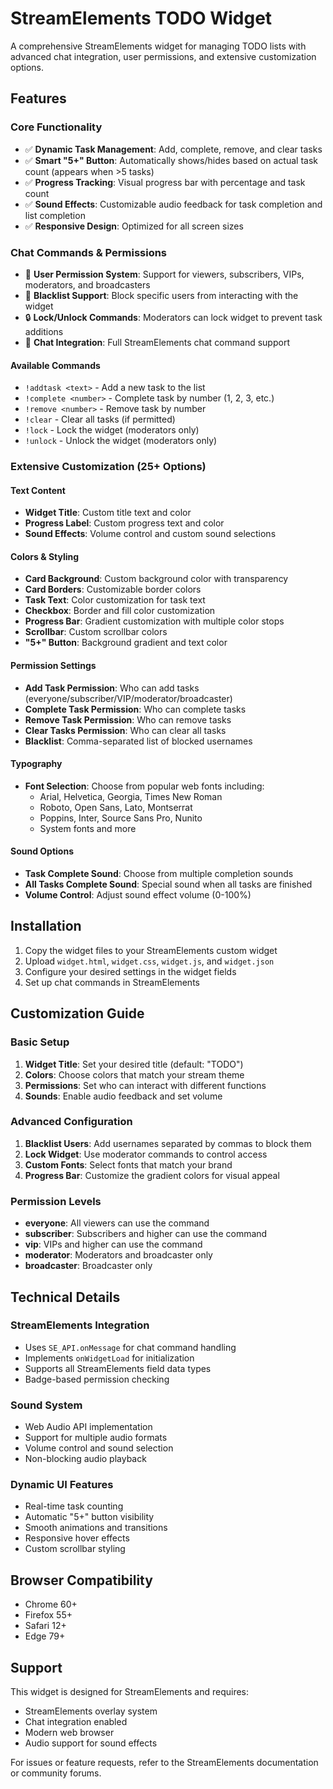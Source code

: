 # StreamElements TODO Widget

A comprehensive StreamElements widget for managing TODO lists with advanced chat integration, user permissions, and extensive customization options.

## Features

### Core Functionality
- ✅ **Dynamic Task Management**: Add, complete, remove, and clear tasks
- ✅ **Smart "5+" Button**: Automatically shows/hides based on actual task count (appears when >5 tasks)
- ✅ **Progress Tracking**: Visual progress bar with percentage and task count
- ✅ **Sound Effects**: Customizable audio feedback for task completion and list completion
- ✅ **Responsive Design**: Optimized for all screen sizes

### Chat Commands & Permissions
- 🔐 **User Permission System**: Support for viewers, subscribers, VIPs, moderators, and broadcasters
- 🚫 **Blacklist Support**: Block specific users from interacting with the widget
- 🔒 **Lock/Unlock Commands**: Moderators can lock widget to prevent task additions
- 💬 **Chat Integration**: Full StreamElements chat command support

#### Available Commands
- `!addtask <text>` - Add a new task to the list
- `!complete <number>` - Complete task by number (1, 2, 3, etc.)
- `!remove <number>` - Remove task by number
- `!clear` - Clear all tasks (if permitted)
- `!lock` - Lock the widget (moderators only)
- `!unlock` - Unlock the widget (moderators only)

### Extensive Customization (25+ Options)

#### Text Content
- **Widget Title**: Custom title text and color
- **Progress Label**: Custom progress text and color
- **Sound Effects**: Volume control and custom sound selections

#### Colors & Styling
- **Card Background**: Custom background color with transparency
- **Card Borders**: Customizable border colors
- **Task Text**: Color customization for task text
- **Checkbox**: Border and fill color customization
- **Progress Bar**: Gradient customization with multiple color stops
- **Scrollbar**: Custom scrollbar colors
- **"5+" Button**: Background gradient and text color

#### Permission Settings
- **Add Task Permission**: Who can add tasks (everyone/subscriber/VIP/moderator/broadcaster)
- **Complete Task Permission**: Who can complete tasks
- **Remove Task Permission**: Who can remove tasks
- **Clear Tasks Permission**: Who can clear all tasks
- **Blacklist**: Comma-separated list of blocked usernames

#### Typography
- **Font Selection**: Choose from popular web fonts including:
  - Arial, Helvetica, Georgia, Times New Roman
  - Roboto, Open Sans, Lato, Montserrat
  - Poppins, Inter, Source Sans Pro, Nunito
  - System fonts and more

#### Sound Options
- **Task Complete Sound**: Choose from multiple completion sounds
- **All Tasks Complete Sound**: Special sound when all tasks are finished
- **Volume Control**: Adjust sound effect volume (0-100%)

## Installation

1. Copy the widget files to your StreamElements custom widget
2. Upload `widget.html`, `widget.css`, `widget.js`, and `widget.json`
3. Configure your desired settings in the widget fields
4. Set up chat commands in StreamElements

## Customization Guide

### Basic Setup
1. **Widget Title**: Set your desired title (default: "TODO")
2. **Colors**: Choose colors that match your stream theme
3. **Permissions**: Set who can interact with different functions
4. **Sounds**: Enable audio feedback and set volume

### Advanced Configuration
1. **Blacklist Users**: Add usernames separated by commas to block them
2. **Lock Widget**: Use moderator commands to control access
3. **Custom Fonts**: Select fonts that match your brand
4. **Progress Bar**: Customize the gradient colors for visual appeal

### Permission Levels
- **everyone**: All viewers can use the command
- **subscriber**: Subscribers and higher can use the command
- **vip**: VIPs and higher can use the command
- **moderator**: Moderators and broadcaster only
- **broadcaster**: Broadcaster only

## Technical Details

### StreamElements Integration
- Uses `SE_API.onMessage` for chat command handling
- Implements `onWidgetLoad` for initialization
- Supports all StreamElements field data types
- Badge-based permission checking

### Sound System
- Web Audio API implementation
- Support for multiple audio formats
- Volume control and sound selection
- Non-blocking audio playback

### Dynamic UI Features
- Real-time task counting
- Automatic "5+" button visibility
- Smooth animations and transitions
- Responsive hover effects
- Custom scrollbar styling

## Browser Compatibility
- Chrome 60+
- Firefox 55+
- Safari 12+
- Edge 79+

## Support

This widget is designed for StreamElements and requires:
- StreamElements overlay system
- Chat integration enabled
- Modern web browser
- Audio support for sound effects

For issues or feature requests, refer to the StreamElements documentation or community forums.
